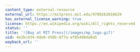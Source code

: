 ```yaml
---
content_type: external-resource
external_url: https://mitpress.mit.edu/9780262016629
has_external_license_warning: true
license: https://en.wikipedia.org/wiki/All_rights_reserved
status: ''
title: '![Buy at MIT Press](/images/mp_logo.gif)'
uid: 4e2bc434-4de8-450b-8f7a-ef85498da0a5
wayback_url: ''
---
```

